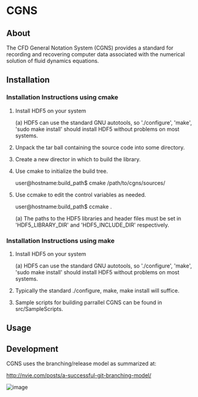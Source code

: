 # CGNS

## About

The CFD General Notation System (CGNS) provides a standard for recording and recovering computer data associated with the numerical solution of fluid dynamics equations.

## Installation

### Installation Instructions using cmake

1. Install HDF5 on your system

    (a) HDF5 can use the standard GNU autotools, so './configure',
    'make', 'sudo make install' should install HDF5 without
    problems on most systems.

2. Unpack the tar ball containing the source code into some
  directory.

3. Create a new director in which to build the library.

4. Use cmake to initialize the build tree.

   user@hostname:build_path$ cmake /path/to/cgns/sources/


5. Use ccmake to edit the control variables as needed.

    user@hostname:build_path$ ccmake .


    (a) The paths to the HDF5 libraries and header files must be set in 'HDF5_LIBRARY_DIR' and 'HDF5_INCLUDE_DIR' respectively.
    
### Installation Instructions using make

1. Install HDF5 on your system

    (a) HDF5 can use the standard GNU autotools, so './configure', 'make', 'sudo make install' should install HDF5 without problems on most systems.
    
2.  Typically the standard ./configure, make, make install will suffice.  

3. Sample scripts for building parrallel CGNS can be found in src/SampleScripts.
 
      
## Usage

## Development
CGNS uses the branching/release model as summarized at:

http://nvie.com/posts/a-successful-git-branching-model/
  

![image](https://github.com/CGNS/cgns.github.io/blob/master/git-model.png)